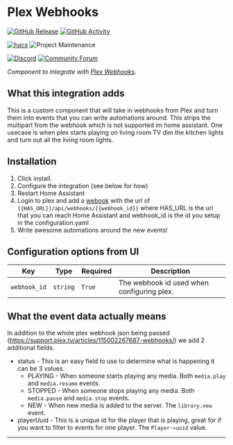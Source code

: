 # Plex Webhooks

[![GitHub Release][releases-shield]][releases]
[![GitHub Activity][commits-shield]][commits]

[![hacs][hacsbadge]][hacs]
![Project Maintenance][maintenance-shield]

[![Discord][discord-shield]][discord]
[![Community Forum][forum-shield]][forum]

_Component to integrate with [Plex Webhooks][plex_webhooks]._

## What this integration adds
This is a custom component that will take in webhooks from Plex and turn them into events that you can write automations around. 
This strips the multipart from the webhook which is not supported im home assistant.
One usecase is when plex starts playing on living room TV dim the kitchen lights and turn out all the living room lights.

## Installation

1. Click install.
2. Configure the integration (see below for how)
3. Restart Home Assistant
4. Login to plex and add a [webook][plex_webhook_location] with the url of `{{HAS_URL}}/api/webhooks/{{webhook_id}}` where HAS_URL is the url that you can reach Home Assistant and webhook_id is the id you setup in the configuration.yaml
3. Write awesome automations around the new events!

## Configuration options from UI

Key | Type | Required | Description
-- | -- | -- | --
`webhook_id` | `string` | `True` | The webhook id used when configuring plex.

## What the event data actually means
In addition to the whole plex webhook json being passed (https://support.plex.tv/articles/115002267687-webhooks/) we add 2 additional fields.
* status - This is an easy field to use to determine what is happening it can be 3 values.
  * PLAYING - When someone starts playing any media. Both `media.play` and `media.resume` events.
  * STOPPED - When someone stops playing any media. Both `media.pause` and `media.stop` events.
  * NEW - When new media is added to the server.  The `library.new` event.
* playerUuid - This is a unique id for the player that is playing, great for if you want to filter to events for one player.  The `Player->uuid` value.

***

[homeassistant_plexwebhooks]: https://github.com/matt-oneill/homeassistant-plexwebhooks
[plex_webhooks]: https://github.com/JBassett/plex_webhooks
[plex_webhook_location]: https://app.plex.tv/desktop#!/settings/webhooks
[commits-shield]: https://img.shields.io/github/commit-activity/y/JBassett/plex_webhooks.svg?style=for-the-badge
[commits]: https://github.com/JBassett/plex_webhooks/commits/master
[hacs]: https://github.com/custom-components/hacs
[hacsbadge]: https://img.shields.io/badge/HACS-Custom-orange.svg?style=for-the-badge
[discord]: https://discord.gg/Qa5fW2R
[discord-shield]: https://img.shields.io/discord/330944238910963714.svg?style=for-the-badge
[forum-shield]: https://img.shields.io/badge/community-forum-brightgreen.svg?style=for-the-badge
[forum]: https://community.home-assistant.io/
[maintenance-shield]: https://img.shields.io/badge/maintainer-Justin%20Bassett%20%40JBassett-blue.svg?style=for-the-badge
[releases-shield]: https://img.shields.io/github/release/JBassett/plex_webhooks.svg?style=for-the-badge
[releases]: https://github.com/JBassett/plex_webhooks/releases
